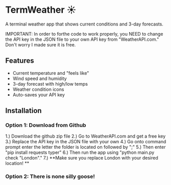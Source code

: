 # TermWeather ☀️

A terminal weather app that shows current conditions and 3-day forecasts.

IMPORTANT: In order to forthe  code to work properly, you NEED to change the API key in the JSON file to your own API key from "WeatherAPI.com." Don't worry I made sure it is free. 

## Features
- Current temperature and "feels like"
- Wind speed and humidity
- 3-day forecast with high/low temps
- Weather condition icons
- Auto-saves your API key

## Installation

### Option 1: Download from Github
1.) Download the github zip file
2.) Go to WeatherAPI.com and get a free key
3.) Replace the API key in the JSON file with your own
4.) Go onto command prompt enter the letter the folder is located on followed by ";" 
5.) Then enter "pip install requests typer" 
6.) Then run the app using "python main.py check "London"." 
7.) **Make sure you replace London with your desired location! **

### Option 2: There is none silly goose!
